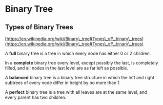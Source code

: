 # Binary Tree

## Types of Binary Trees

[https://en.wikipedia.org/wiki/Binary\_tree#Types\_of\_binary\_trees](https://en.wikipedia.org/wiki/Binary\_tree#Types\_of\_binary\_trees)

A **full** binary tree is a tree in which every node has either 0 or 2 children.

In a **complete** binary tree every level, except possibly the last, is completely filled, and all nodes in the last level are as far left as possible.

A **balanced** binary tree is a binary tree structure in which the left and right subtrees of every node differ in height by no more than 1.

A **perfect** binary tree is a tree with all leaves are at the same level, and every parent has two children.
